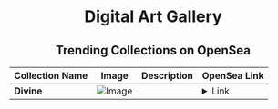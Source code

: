 <div align="center">

# Digital Art Gallery

## Trending Collections on OpenSea

| Collection Name                       | Image                                                                                     | Description                       | OpenSea Link                                                                                          |
|---------------------------------------|-------------------------------------------------------------------------------------------|-----------------------------------|--------------------------------------------------------------------------------------------------------|
| **Divine** | ![Image](https://i.seadn.io/s/raw/files/b7f310fecbdb35f6517ff1a3aee97276.jpg?w=500&auto=format?w=200&auto=format) |  | <details><summary>Link</summary>[Divine](https://opensea.io/collection/divine-39)</details> |

</div>
